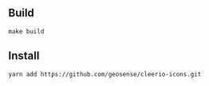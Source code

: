 ## Build

```make build```

## Install

```yarn add https://github.com/geosense/cleerio-icons.git```

